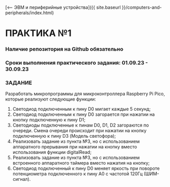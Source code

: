 [⟵ ЭВМ и периферийные устройства]({{ site.baseurl }}/computers-and-peripherals/index.html)

# **ПРАКТИКА №1**

### **Наличие репозитория на Github обязательно**

### **Сроки выполнения практического задания: 01.09.23 - 30.09.23**

### **ЗАДАНИЕ**

Разработать микропрограммы для микроконтроллера Raspberry Pi Pico, которые реализуют следующие функции:
1.  Светодиод подключенным к пину D0 мигает каждые 5 секунд;
2.  Светодиод подключенным к пину D0 загорается при нажатии на кнопку подключенную к пину D1;
3.  Светодиоды подключенные к пинам D0, D1, D2 загораются по очереди. Смена очереди происходит при нажатии на кнопку подключенную к пину D3 (Модель светофора);
4.  Реализовать задание из пункта №3, но с использованием аппаратного прерывания при нажатии на кнопку вместо использования функции digitalRead;
5.  Реализовать задание из пункта №3, но с использованием встроенного аппаратного таймера вместо нажатия на кнопку;
6.  Светодиод подключенный к пину D0 меняет яркость при повороте потенциометра подключенного к пину A0 с частотой 120Гц (ШИМ-сигнал).
